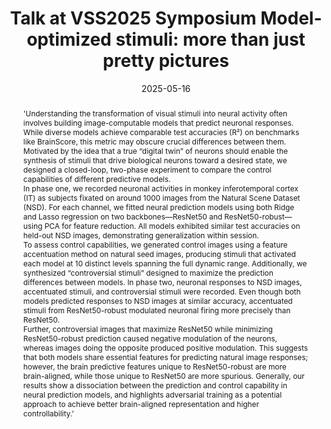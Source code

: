 ---
title: 'Talk at VSS2025 Symposium Model-optimized stimuli: more than just pretty pictures'

event: Vision Sciences Society Annual Meeting 2025
event_url: https://www.visionsciences.org/symposia/?sym=52

location: St. Pete Beach, Florida
address:
  street: 
  city: 
  region: 
  postcode: 
  country: United States

summary: Feature Accentuated Stimuli as a Stringent Test of Model Brain Alignment
abstract: |-
  'Understanding the transformation of visual stimuli into neural activity often involves building image-computable models that predict neuronal responses. While diverse models achieve comparable test accuracies (R²) on benchmarks like BrainScore, this metric may obscure crucial differences between them. Motivated by the idea that a true “digital twin” of neurons should enable the synthesis of stimuli that drive biological neurons toward a desired state, we designed a closed-loop, two-phase experiment to compare the control capabilities of different predictive models.

  In phase one, we recorded neuronal activities in monkey inferotemporal cortex (IT) as subjects fixated on around 1000 images from the Natural Scene Dataset (NSD). For each channel, we fitted neural prediction models using both Ridge and Lasso regression on two backbones—ResNet50 and ResNet50-robust—using PCA for feature reduction. All models exhibited similar test accuracies on held-out NSD images, demonstrating generalization within session.
  
  To assess control capabilities, we generated control images using a feature accentuation method on natural seed images, producing stimuli that activated each model at 10 distinct levels spanning the full dynamic range. Additionally, we synthesized “controversial stimuli” designed to maximize the prediction differences between models. In phase two, neuronal responses to NSD images, accentuated stimuli, and controversial stimuli were recorded. Even though both models predicted responses to NSD images at similar accuracy, accentuated stimuli from ResNet50-robust modulated neuronal firing more precisely than ResNet50.
  
  Further, controversial images that maximize ResNet50 while minimizing ResNet50-robust prediction caused negative modulation of the neurons, whereas images doing the opposite produced positive modulation. This suggests that both models share essential features for predicting natural image responses; however, the brain predictive features unique to ResNet50-robust are more brain-aligned, while those unique to ResNet50 are more spurious. Generally, our results show a dissociation between the prediction and control capability in neural prediction models, and highlights adversarial training as a potential approach to achieve better brain-aligned representation and higher controllability.'

# Talk start and end times.
date: '2025-05-16'
all_day: true

# Schedule page publish date (NOT talk date).
publishDate: '2025-08-09'

authors:
  - admin

tags: [Visual Neuroscience, VSS, Conference, Presentation, NeuroAI]

# Is this a featured talk? (true/false)
featured: true

url_video: 'https://www.youtube.com/watch?v=f3SFQpZ6yOg'
slides: ""

---